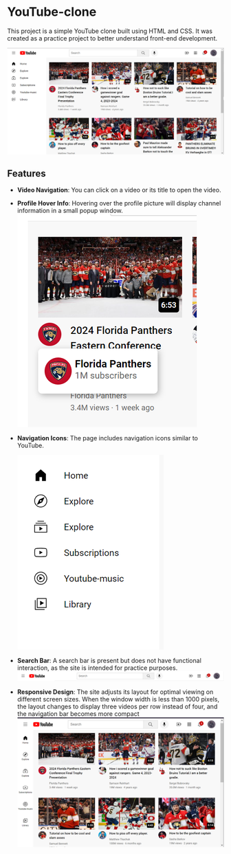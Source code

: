 # YouTube-clone

This project is a simple YouTube clone built using HTML and CSS. It was created as a practice project to better understand front-end development.

![Interface](youtube/images/interface.png)

## Features

- **Video Navigation**: You can click on a video or its title to open the video.
- **Profile Hover Info**: Hovering over the profile picture will display channel information in a small popup window.
 ![PPH](youtube/images/profile_picture_hover.png)

- **Navigation Icons**: The page includes navigation icons similar to YouTube.

   ![Nav_icons](youtube/images/nav_icons.png)

- **Search Bar**: A search bar is present but does not have functional interaction, as the site is intended for practice purposes.
![Header](youtube/images/header.png)

- **Responsive Design**: The site adjusts its layout for optimal viewing on different screen sizes. When the window width is less than 1000 pixels, the layout changes to display three videos per row instead of four, and the navigation bar becomes more compact
![Response](youtube/images/response.png)


